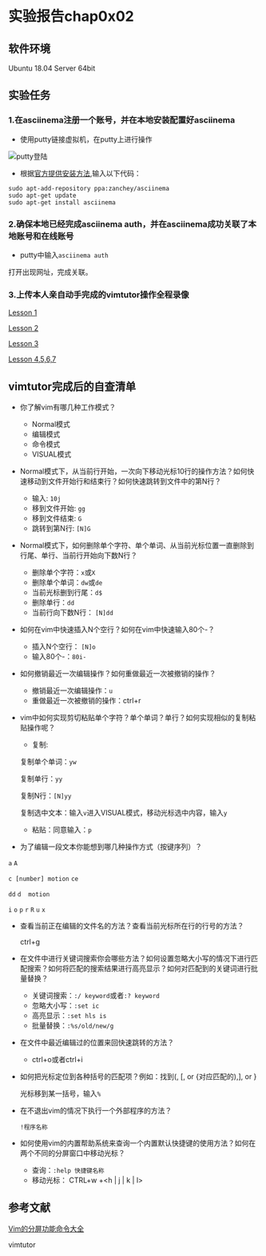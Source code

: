 # 实验报告chap0x02
## 软件环境
Ubuntu 18.04 Server 64bit
## 实验任务
### 1.在asciinema注册一个账号，并在本地安装配置好asciinema
* 使用putty链接虚拟机，在putty上进行操作

![putty登陆](/img/putty登陆.jpg)
* 根据[官方提供安装方法](https://asciinema.org/docs/installation),输入以下代码：
  
```
sudo apt-add-repository ppa:zanchey/asciinema
sudo apt-get update
sudo apt-get install asciinema
```
### 2.确保本地已经完成asciinema auth，并在asciinema成功关联了本地账号和在线账号
* putty中输入`asciinema auth`

打开出现网址，完成关联。
### 3.上传本人亲自动手完成的vimtutor操作全程录像
[Lesson 1](https://asciinema.org/a/Aqv63i9jMgGFvwVF3CXyICiLf)

[Lesson 2](https://asciinema.org/a/LknJd2P8UABzNPTgdw3lG0fC7)

[Lesson 3](https://asciinema.org/a/pcpggIqrt06Z6TkZK9UB4uhAy)

[Lesson 4,5,6,7](https://asciinema.org/a/pgu7eyWLpigAguCSxwwMU8HSB)
## vimtutor完成后的自查清单
* 你了解vim有哪几种工作模式？
  + Normal模式
  + 编辑模式
  + 命令模式
  + VISUAL模式
* Normal模式下，从当前行开始，一次向下移动光标10行的操作方法？如何快速移动到文件开始行和结束行？如何快速跳转到文件中的第N行？
  + 输入:   `10j`
  + 移到文件开始:   `gg`
  + 移到文件结束:   `G`
  + 跳转到第N行:    `[N]G`
* Normal模式下，如何删除单个字符、单个单词、从当前光标位置一直删除到行尾、单行、当前行开始向下数N行？
  + 删除单个字符：`x`或`X`
  + 删除单个单词：`dw`或`de`
  + 当前光标删到行尾：`d$`
  + 删除单行：`dd`
  + 当前行向下数N行： `[N]dd`
* 如何在vim中快速插入N个空行？如何在vim中快速输入80个-？
  + 插入N个空行： `[N]o`
  + 输入80个-：`80i-`
* 如何撤销最近一次编辑操作？如何重做最近一次被撤销的操作？
  + 撤销最近一次编辑操作：`u`
  + 重做最近一次被撤销的操作：ctrl+r
* vim中如何实现剪切粘贴单个字符？单个单词？单行？如何实现相似的复制粘贴操作呢？
  + 复制:

  复制单个单词：`yw`

  复制单行：`yy`

  复制N行：`[N]yy`

  复制选中文本：输入`v`进入VISUAL模式，移动光标选中内容，输入`y`
  + 粘贴：同意输入：`p`
* 为了编辑一段文本你能想到哪几种操作方式（按键序列）？

`a`  `A`

`c [number] motion` `ce`

`dd` `d  motion`

`i` `o` `p` `r` `R` `u` `x`
* 查看当前正在编辑的文件名的方法？查看当前光标所在行的行号的方法？
 
  ctrl+g
* 在文件中进行关键词搜索你会哪些方法？如何设置忽略大小写的情况下进行匹配搜索？如何将匹配的搜索结果进行高亮显示？如何对匹配到的关键词进行批量替换？
  + 关键词搜索：`:/ keyword`或者`:? keyword`
  + 忽略大小写：`:set ic`
  + 高亮显示：`:set hls is`
  + 批量替换：`:%s/old/new/g`
* 在文件中最近编辑过的位置来回快速跳转的方法？
  + ctrl+o或者ctrl+i
* 如何把光标定位到各种括号的匹配项？例如：找到(, [, or {对应匹配的),], or }
  
  光标移到某一括号，输入`%`
* 在不退出vim的情况下执行一个外部程序的方法？
 
  `!程序名称`

* 如何使用vim的内置帮助系统来查询一个内置默认快捷键的使用方法？如何在两个不同的分屏窗口中移动光标？
  + 查询：`:help 快捷键名称`
  + 移动光标：
  CTRL+w +<h | j | k | l>

## 参考文献
[Vim的分屏功能命令大全](https://www.jb51.net/article/96585.htm)

vimtutor